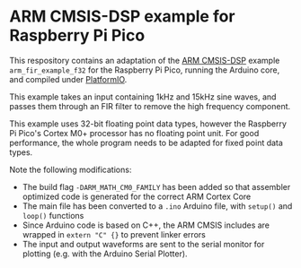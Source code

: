 # ARM CMSIS-DSP example for Raspberry Pi Pico

This respository contains an adaptation of the [ARM CMSIS-DSP](https://arm-software.github.io/CMSIS_5/DSP/html/index.html) example `arm_fir_example_f32` for the Raspberry
Pi Pico, running the Arduino core, and compiled under [PlatformIO](https://platformio.org).

This example takes an input containing 1kHz and 15kHz sine waves, and passes them through an FIR filter to
remove the high frequency component.

This example uses 32-bit floating point data types, however the Raspberry Pi Pico's Cortex M0+ processor has
no floating point unit. For good performance, the whole program needs to be adapted for fixed point data types.

Note the following modifications:
* The build flag `-DARM_MATH_CM0_FAMILY` has been added so that assembler optimized code is generated for the correct ARM Cortex Core
* The main file has been converted to a `.ino` Arduino file, with `setup()` and `loop()` functions
* Since Arduino code is based on C++, the ARM CMSIS includes are wrapped in `extern "C" {}` to prevent linker errors
* The input and output waveforms are sent to the serial monitor for plotting (e.g. with the Arduino Serial Plotter).
